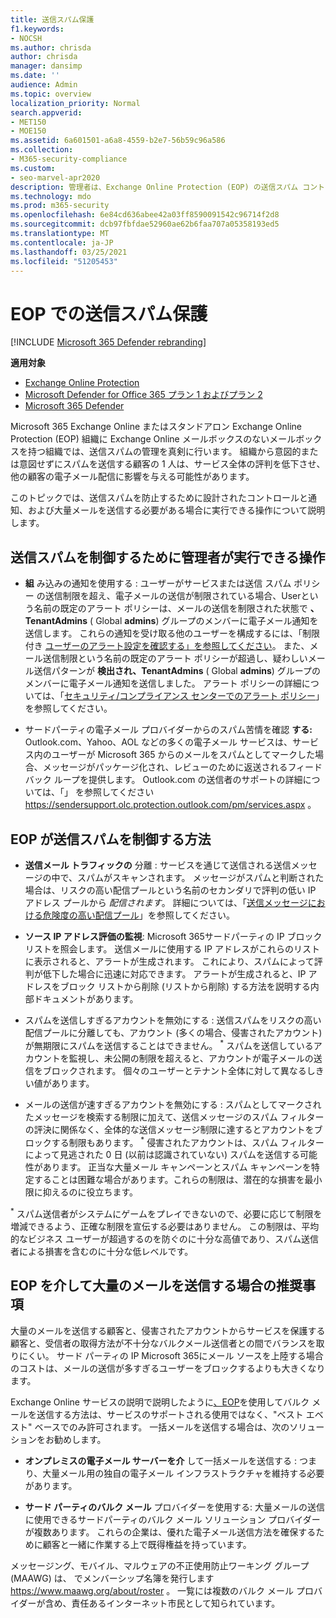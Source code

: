 ```yaml
---
title: 送信スパム保護
f1.keywords:
- NOCSH
ms.author: chrisda
author: chrisda
manager: dansimp
ms.date: ''
audience: Admin
ms.topic: overview
localization_priority: Normal
search.appverid:
- MET150
- MOE150
ms.assetid: 6a601501-a6a8-4559-b2e7-56b59c96a586
ms.collection:
- M365-security-compliance
ms.custom:
- seo-marvel-apr2020
description: 管理者は、Exchange Online Protection (EOP) の送信スパム コントロールと、大量メールを送信する必要がある場合の処理について学習できます。
ms.technology: mdo
ms.prod: m365-security
ms.openlocfilehash: 6e84cd636abee42a03ff8590091542c96714f2d8
ms.sourcegitcommit: dcb97fbfdae52960ae62b6faa707a05358193ed5
ms.translationtype: MT
ms.contentlocale: ja-JP
ms.lasthandoff: 03/25/2021
ms.locfileid: "51205453"
---
```

# <a name="outbound-spam-protection-in-eop"></a>EOP での送信スパム保護

[!INCLUDE [Microsoft 365 Defender rebranding](../includes/microsoft-defender-for-office.md)]

**適用対象**
- [Exchange Online Protection](exchange-online-protection-overview.md)
- [Microsoft Defender for Office 365 プラン 1 およびプラン 2](defender-for-office-365.md)
- [Microsoft 365 Defender](../defender/microsoft-365-defender.md)

Microsoft 365 Exchange Online またはスタンドアロン Exchange Online Protection (EOP) 組織に Exchange Online メールボックスのないメールボックスを持つ組織では、送信スパムの管理を真剣に行います。 組織から意図的または意図せずにスパムを送信する顧客の 1 人は、サービス全体の評判を低下させ、他の顧客の電子メール配信に影響を与える可能性があります。

このトピックでは、送信スパムを防止するために設計されたコントロールと通知、および大量メールを送信する必要がある場合に実行できる操作について説明します。

## <a name="what-admins-can-do-to-control-outbound-spam"></a>送信スパムを制御するために管理者が実行できる操作

- **組** み込みの通知を使用する : ユーザーがサービスまたは送信 [](/office365/servicedescriptions/exchange-online-service-description/exchange-online-limits#sending-limits-across-office-365-options)スパム ポリシー [](configure-the-outbound-spam-policy.md)の送信制限を超え、電子メールの送信が制限されている場合、Userという名前の既定のアラート ポリシーは、メールの送信を制限された状態で **、TenantAdmins** ( Global **admins**) グループのメンバーに電子メール通知を送信します。 これらの通知を受け取る他のユーザーを構成するには、「制限付き [ユーザーのアラート設定を確認する」を参照してください](removing-user-from-restricted-users-portal-after-spam.md#verify-the-alert-settings-for-restricted-users)。 また、メール送信制限という名前の既定のアラート ポリシーが超過し、疑わしいメール送信パターンが **検出され、TenantAdmins** ( Global **admins**) グループのメンバーに電子メール通知を送信しました。 アラート ポリシーの詳細については、「[セキュリティ/コンプライアンス センターでのアラート ポリシー](../../compliance/alert-policies.md)」を参照してください。

- サードパーティの電子メール プロバイダーからのスパム苦情を確認 **する:** Outlook.com、Yahoo、AOL などの多くの電子メール サービスは、サービス内のユーザーが Microsoft 365 からのメールをスパムとしてマークした場合、メッセージがパッケージ化され、レビューのために返送されるフィードバック ループを提供します。 Outlook.com の送信者のサポートの詳細については、「」 を参照してください <https://sendersupport.olc.protection.outlook.com/pm/services.aspx> 。

## <a name="how-eop-controls-outbound-spam"></a>EOP が送信スパムを制御する方法

- **送信メール トラフィックの** 分離 : サービスを通じて送信される送信メッセージの中で、スパムがスキャンされます。 メッセージがスパムと判断された場合は、リスクの高い配信プールという名前のセカンダリで評判の低い IP アドレス プールから _配信されます_。 詳細については、「[送信メッセージにおける危険度の高い配信プール](high-risk-delivery-pool-for-outbound-messages.md)」を参照してください。

- **ソース IP アドレス評価の監視**: Microsoft 365サードパーティの IP ブロック リストを照会します。 送信メールに使用する IP アドレスがこれらのリストに表示されると、アラートが生成されます。 これにより、スパムによって評判が低下した場合に迅速に対応できます。 アラートが生成されると、IP アドレスをブロック リストから削除 (リストから削除) する方法を説明する内部ドキュメントがあります。

- スパムを送信しすぎるアカウントを無効にする : 送信スパムをリスクの高い配信プールに分離しても、アカウント (多くの場合、侵害されたアカウント) が無期限にスパムを送信することはできません。 <sup>\*</sup> スパムを送信しているアカウントを監視し、未公開の制限を超えると、アカウントが電子メールの送信をブロックされます。 個々のユーザーとテナント全体に対して異なるしきい値があります。

- メールの送信が速すぎるアカウントを無効にする : スパムとしてマークされたメッセージを検索する制限に加えて、送信メッセージのスパム フィルターの評決に関係なく、全体的な送信メッセージ制限に達するとアカウントをブロックする制限もあります。 <sup>\*</sup> 侵害されたアカウントは、スパム フィルターによって見逃された 0 日 (以前は認識されていない) スパムを送信する可能性があります。 正当な大量メール キャンペーンとスパム キャンペーンを特定することは困難な場合があります。これらの制限は、潜在的な損害を最小限に抑えるのに役立ちます。

<sup>\*</sup> スパム送信者がシステムにゲームをプレイできないので、必要に応じて制限を増減できるよう、正確な制限を宣伝する必要はありません。 この制限は、平均的なビジネス ユーザーが超過するのを防ぐのに十分な高値であり、スパム送信者による損害を含むのに十分な低レベルです。

## <a name="recommendations-for-customers-who-want-to-send-mass-mailings-through-eop"></a>EOP を介して大量のメールを送信する場合の推奨事項

大量のメールを送信する顧客と、侵害されたアカウントからサービスを保護する顧客と、受信者の取得方法が不十分なバルクメール送信者との間でバランスを取りにくい。 サード パーティの IP Microsoft 365にメール ソースを上陸する場合のコストは、メールの送信が多すぎるユーザーをブロックするよりも大きくなります。

Exchange Online サービスの説明で説明したように[、EOP](/office365/servicedescriptions/exchange-online-service-description/exchange-online-limits)を使用してバルク メールを送信する方法は、サービスのサポートされる使用ではなく、"ベスト エベスト" ベースでのみ許可されます。 一括メールを送信する場合は、次のソリューションをお勧めします。

- **オンプレミスの電子メール サーバーを介** して一括メールを送信する : つまり、大量メール用の独自の電子メール インフラストラクチャを維持する必要があります。

- **サード パーティのバルク メール** プロバイダーを使用する: 大量メールの送信に使用できるサードパーティのバルク メール ソリューション プロバイダーが複数あります。 これらの企業は、優れた電子メール送信方法を確保するために顧客と一緒に作業する上で既得権益を持っています。

メッセージング、モバイル、マルウェアの不正使用防止ワーキング グループ (MAAWG) は、 でメンバーシップ名簿を発行します <https://www.maawg.org/about/roster> 。 一覧には複数のバルク メール プロバイダーが含め、責任あるインターネット市民として知られています。